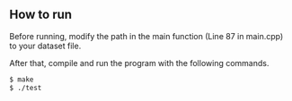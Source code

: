 ## How to run

Before running, modify the path in the main function (Line 87 in main.cpp) to your dataset file.

After that, compile and run the program with the following commands.

```bash
$ make
$ ./test
```
